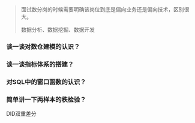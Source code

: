 > 面试数分岗的时候需要明确该岗位到底是偏向业务还是偏向技术，区别很大。
>
> 数据分析、数据挖掘、数据开发





### 谈一谈对数仓建模的认识？



### 谈一谈指标体系的搭建？



### 对SQL中的窗口函数的认识？



### 简单讲一下两样本的秩检验？



DID双重差分